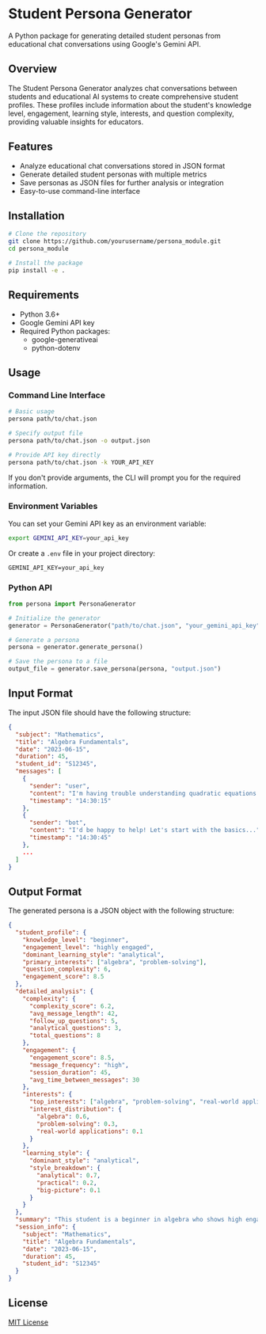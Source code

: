 # Student Persona Generator

A Python package for generating detailed student personas from educational chat conversations using Google's Gemini API.

## Overview

The Student Persona Generator analyzes chat conversations between students and educational AI systems to create comprehensive student profiles. These profiles include information about the student's knowledge level, engagement, learning style, interests, and question complexity, providing valuable insights for educators.

## Features

- Analyze educational chat conversations stored in JSON format
- Generate detailed student personas with multiple metrics
- Save personas as JSON files for further analysis or integration
- Easy-to-use command-line interface

## Installation

```bash
# Clone the repository
git clone https://github.com/yourusername/persona_module.git
cd persona_module

# Install the package
pip install -e .
```

## Requirements

- Python 3.6+
- Google Gemini API key
- Required Python packages:
  - google-generativeai
  - python-dotenv

## Usage

### Command Line Interface

```bash
# Basic usage
persona path/to/chat.json

# Specify output file
persona path/to/chat.json -o output.json

# Provide API key directly
persona path/to/chat.json -k YOUR_API_KEY
```

If you don't provide arguments, the CLI will prompt you for the required information.

### Environment Variables

You can set your Gemini API key as an environment variable:

```bash
export GEMINI_API_KEY=your_api_key
```

Or create a `.env` file in your project directory:

```
GEMINI_API_KEY=your_api_key
```

### Python API

```python
from persona import PersonaGenerator

# Initialize the generator
generator = PersonaGenerator("path/to/chat.json", "your_gemini_api_key")

# Generate a persona
persona = generator.generate_persona()

# Save the persona to a file
output_file = generator.save_persona(persona, "output.json")
```

## Input Format

The input JSON file should have the following structure:

```json
{
  "subject": "Mathematics",
  "title": "Algebra Fundamentals",
  "date": "2023-06-15",
  "duration": 45,
  "student_id": "S12345",
  "messages": [
    {
      "sender": "user",
      "content": "I'm having trouble understanding quadratic equations.",
      "timestamp": "14:30:15"
    },
    {
      "sender": "bot",
      "content": "I'd be happy to help! Let's start with the basics...",
      "timestamp": "14:30:45"
    },
    ...
  ]
}
```

## Output Format

The generated persona is a JSON object with the following structure:

```json
{
  "student_profile": {
    "knowledge_level": "beginner",
    "engagement_level": "highly engaged",
    "dominant_learning_style": "analytical",
    "primary_interests": ["algebra", "problem-solving"],
    "question_complexity": 6,
    "engagement_score": 8.5
  },
  "detailed_analysis": {
    "complexity": {
      "complexity_score": 6.2,
      "avg_message_length": 42,
      "follow_up_questions": 5,
      "analytical_questions": 3,
      "total_questions": 8
    },
    "engagement": {
      "engagement_score": 8.5,
      "message_frequency": "high",
      "session_duration": 45,
      "avg_time_between_messages": 30
    },
    "interests": {
      "top_interests": ["algebra", "problem-solving", "real-world applications"],
      "interest_distribution": {
        "algebra": 0.6,
        "problem-solving": 0.3,
        "real-world applications": 0.1
      }
    },
    "learning_style": {
      "dominant_style": "analytical",
      "style_breakdown": {
        "analytical": 0.7,
        "practical": 0.2,
        "big-picture": 0.1
      }
    }
  },
  "summary": "This student is a beginner in algebra who shows high engagement...",
  "session_info": {
    "subject": "Mathematics",
    "title": "Algebra Fundamentals",
    "date": "2023-06-15",
    "duration": 45,
    "student_id": "S12345"
  }
}
```

## License

[MIT License](LICENSE)
